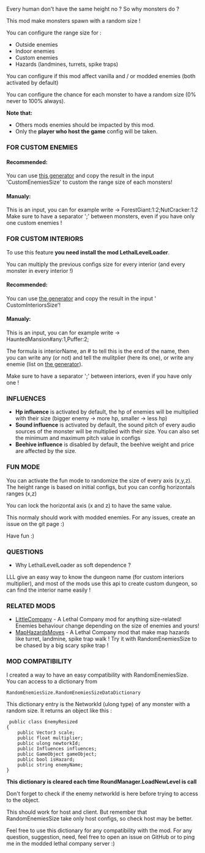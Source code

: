 Every human don't have the same height no ? So why monsters do ?

This mod make monsters spawn with a random size !

You can configure the range size for :

- Outside enemies
- Indoor enemies
- Custom enemies
- Hazards (landmines, turrets, spike traps)

You can configure if this mod affect vanilla and / or modded enemies (both activated by default)

You can configure the chance for each monster to have a random size (0% never to 100% always).

**Note that:**

- Others mods enemies should be impacted by this mod.
- Only the **player who host the game** config will be taken.

### FOR CUSTOM ENEMIES

#### Recommended:

You can use [this generator](https://wexop.github.io/RandomEnemiesSizeCustomGeneraror) and copy the result in the
input 'CustomEnemiesSize' to custom the range size of each monsters!

#### Manualy:

This is an input, you can for example write -> ForestGiant:1:2;NutCracker:1:2 Make sure to have a separator ';' between
monsters, even if you have only one custom enemies !

### FOR CUSTOM INTERIORS

To use this feature **you need install the mod LethalLevelLoader**.

You can multiply the previous configs size for every interior (and every monster in every interior !)

#### Recommended:

You can use [the generator](https://wexop.github.io/RandomEnemiesSizeCustomGeneraror) and copy the result in the input '
CustomInteriorsSize'!

#### Manualy:

This is an input, you can for example write -> HauntedMansion#any:1,Puffer:2;

The formula is interiorName, an # to tell this is the end of the name, then you can write any (or not) and tell the
mulitplier (here its one), or write any enemie (list
on [the generator](https://wexop.github.io/RandomEnemiesSizeCustomGeneraror)).

Make sure to have a separator ';' between interiors, even if you have only one !

### INFLUENCES

- **Hp influence** is activated by default, the hp of enemies will be multiplied with their size (bigger enemy -> more
  hp, smaller -> less hp)
- **Sound influence** is activated by default, the sound pitch of every audio sources of the monster will be multiplied
  with their size. You can also set the minimum and maximum pitch value in configs
- **Beehive influence** is disabled by default, the beehive weight and price are affected by the size.

### FUN MODE
You can activate the fun mode to randomize the size of every axis (x,y,z). The height range is based on initial configs,
but you can config horizontals ranges (x,z)

You can lock the horizontal axis (x and z) to have the same value.

This normaly should work with modded enemies. For any issues, create an issue on the git page :)

Have fun :)

### QUESTIONS

- Why LethalLevelLoader as soft dependence ?

LLL give an easy way to know the dungeon name (for custom interiors multiplier), and most of the mods use this api to
create custom dungeon, so can find the interior name easily !

### RELATED MODS

- [LittleCompany](https://thunderstore.io/c/lethal-company/p/Toybox/LittleCompany/) - A Lethal Company mod for anything size-related! Enemies behaviour change depending on the size of enemies and yours!
- [MapHazardsMoves](https://thunderstore.io/c/lethal-company/p/Wexop/MapHazardsMoves/) - A Lethal Company mod that make map hazards like turret, landmine, spike trap walk ! Try it with RandomEnemiesSize to be chased by a big scary spike trap ! 

### MOD COMPATIBILITY

I created a way to have an easy compatibility with RandomEnemiesSize. You can access to a dictionary from

```RandomEnemiesSize.RandomEnemiesSizeDataDictionary```

This dictionary entry is the NetworkId (ulong type) of any monster with a random size.
It returns an object like this :

``` 
 public class EnemyResized
{
    public Vector3 scale;
    public float multiplier;
    public ulong newtorkId;
    public Influences influences;
    public GameObject gameObject;
    public bool isHazard;
    public string enemyName;
}
 ```

**This dictionary is cleared each time RoundManager.LoadNewLevel is call**

Don't forget to check if the enemy networkId is here before trying to access to the object.

This should work for host and client. But remember that RandomEnemiesSize take only host configs, so check host may be better.

Feel free to use this dictionary for any compatibility with the mod. For any question, suggestion, need, feel free to open an issue on GitHub or to ping me in the modded lethal company server :)

